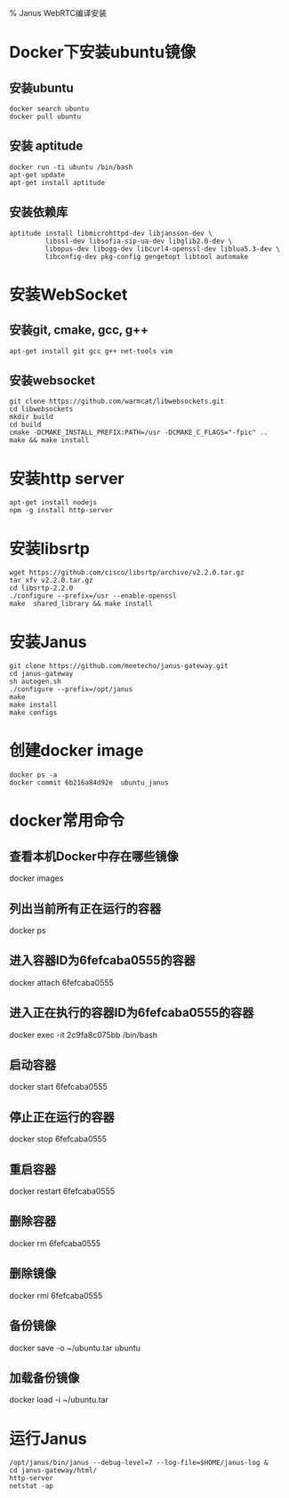% Janus WebRTC编译安装

# Docker下安装ubuntu镜像

## 安装ubuntu
```
docker search ubuntu
docker pull ubuntu
```

## 安装 aptitude
```
docker run -ti ubuntu /bin/bash
apt-get update
apt-get install aptitude
```

## 安装依赖库
```
aptitude install libmicrohttpd-dev libjansson-dev \
         libssl-dev libsofia-sip-ua-dev libglib2.0-dev \
         libopus-dev libogg-dev libcurl4-openssl-dev liblua5.3-dev \
         libconfig-dev pkg-config gengetopt libtool automake
```

# 安装WebSocket
## 安装git, cmake, gcc, g++
```
apt-get install git gcc g++ net-tools vim
```

## 安装websocket
```
git clone https://github.com/warmcat/libwebsockets.git
cd libwebsockets
mkdir build
cd build
cmake -DCMAKE_INSTALL_PREFIX:PATH=/usr -DCMAKE_C_FLAGS="-fpic" ..
make && make install
```

# 安装http server
```
apt-get install nodejs
npm -g install http-server
```

# 安装libsrtp
```
wget https://github.com/cisco/libsrtp/archive/v2.2.0.tar.gz
tar xfv v2.2.0.tar.gz
cd libsrtp-2.2.0
./configure --prefix=/usr --enable-openssl
make  shared_library && make install
```

# 安装Janus
```
git clone https://github.com/meetecho/janus-gateway.git
cd janus-gateway
sh autogen.sh
./configure --prefix=/opt/janus
make
make install
make configs
```

# 创建docker image
```
docker ps -a
docker commit 6b216a84d92e  ubuntu_janus
```

# docker常用命令
## 查看本机Docker中存在哪些镜像
docker images

## 列出当前所有正在运行的容器
docker ps

## 进入容器ID为6fefcaba0555的容器
docker attach 6fefcaba0555  

## 进入正在执行的容器ID为6fefcaba0555的容器
docker exec -it 2c9fa8c075bb  /bin/bash

## 启动容器
docker start 6fefcaba0555

## 停止正在运行的容器
docker stop 6fefcaba0555

## 重启容器
docker restart 6fefcaba0555

## 删除容器
docker rm 6fefcaba0555

## 删除镜像
docker rmi 6fefcaba0555

## 备份镜像
docker save -o ~/ubuntu.tar ubuntu

## 加载备份镜像
docker load -i ~/ubuntu.tar

# 运行Janus
```
/opt/janus/bin/janus --debug-level=7 --log-file=$HOME/janus-log &
cd janus-gateway/html/
http-server
netstat -ap
```





